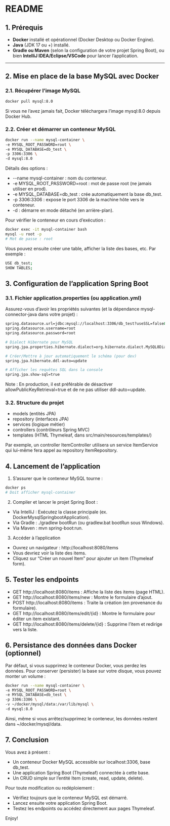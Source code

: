 # README

## 1. Prérequis

- **Docker** installé et opérationnel (Docker Desktop ou Docker Engine).
- **Java** (JDK 17 ou +) installé.
- **Gradle ou Maven** (selon la configuration de votre projet Spring Boot), ou bien **IntelliJ IDEA/Eclipse/VSCode** pour lancer l’application.

---

## 2. Mise en place de la base MySQL avec Docker

### 2.1. Récupérer l’image MySQL

```bash
docker pull mysql:8.0
```

Si vous ne l’avez jamais fait, Docker téléchargera l’image mysql:8.0 depuis Docker Hub.

### 2.2. Créer et démarrer un conteneur MySQL

```bash
docker run --name mysql-container \
-e MYSQL_ROOT_PASSWORD=root \
-e MYSQL_DATABASE=db_test \
-p 3306:3306 \
-d mysql:8.0
```

Détails des options :

- --name mysql-container : nom du conteneur.
- -e MYSQL_ROOT_PASSWORD=root : mot de passe root (ne jamais utiliser en prod).
- -e MYSQL_DATABASE=db_test : crée automatiquement la base db_test.
- -p 3306:3306 : expose le port 3306 de la machine hôte vers le conteneur.
- -d : démarre en mode détaché (en arrière-plan).

Pour vérifier le conteneur en cours d’exécution :
```bash
docker exec -it mysql-container bash
mysql -u root -p
# Mot de passe : root
```

Vous pouvez ensuite créer une table, afficher la liste des bases, etc.
Par exemple :
```bash
USE db_test;
SHOW TABLES;
```
## 3. Configuration de l’application Spring Boot

### 3.1. Fichier application.properties (ou application.yml)

Assurez-vous d’avoir les propriétés suivantes (et la dépendance mysql-connector-java dans votre projet) :

```bash
spring.datasource.url=jdbc:mysql://localhost:3306/db_test?useSSL=false&allowPublicKeyRetrieval=true&serverTimezone=UTC
spring.datasource.username=root
spring.datasource.password=root

# Dialect Hibernate pour MySQL
spring.jpa.properties.hibernate.dialect=org.hibernate.dialect.MySQL8Dialect

# Créer/Mettre à jour automatiquement le schéma (pour dev)
spring.jpa.hibernate.ddl-auto=update

# Afficher les requêtes SQL dans la console
spring.jpa.show-sql=true
```

Note : En production, il est préférable de désactiver allowPublicKeyRetrieval=true et de ne pas utiliser ddl-auto=update.

### 3.2. Structure du projet

- models (entités JPA)
- repository (interfaces JPA)
- services (logique métier)
- controllers (contrôleurs Spring MVC)
- templates (HTML Thymeleaf, dans src/main/resources/templates/)

Par exemple, un controller ItemController utilisera un service ItemService qui lui-même fera appel au repository ItemRepository.


## 4. Lancement de l’application
1. S’assurer que le conteneur MySQL tourne :

```bash
docker ps
# Doit afficher mysql-container
```

2. Compiler et lancer le projet Spring Boot :

- Via IntelliJ : Exécutez la classe principale (ex. DockerMysqlSpringbootApplication).
- Via Gradle : ./gradlew bootRun (ou gradlew.bat bootRun sous Windows).
- Via Maven : mvn spring-boot:run.

3. Accéder à l’application 
- Ouvrez un navigateur : http://localhost:8080/items
- Vous devriez voir la liste des items.
- Cliquez sur “Créer un nouvel Item” pour ajouter un item (Thymeleaf form).

## 5. Tester les endpoints
- GET http://localhost:8080/items : Affiche la liste des items (page HTML).
- GET http://localhost:8080/items/new : Montre le formulaire d’ajout.
- POST http://localhost:8080/items : Traite la création (en provenance du formulaire).
- GET http://localhost:8080/items/edit/{id} : Montre le formulaire pour éditer un item existant.
- GET http://localhost:8080/items/delete/{id} : Supprime l’item et redirige vers la liste.

## 6. Persistance des données dans Docker (optionnel)
Par défaut, si vous supprimez le conteneur Docker, vous perdez les données. Pour conserver (persister) la base sur votre disque, vous pouvez monter un volume :

```bash
docker run --name mysql-container \
-e MYSQL_ROOT_PASSWORD=root \
-e MYSQL_DATABASE=db_test \
-p 3306:3306 \
-v ~/docker/mysql/data:/var/lib/mysql \
-d mysql:8.0
```

Ainsi, même si vous arrêtez/supprimez le conteneur, les données restent dans ~/docker/mysql/data.

## 7. Conclusion
Vous avez à présent :
- Un conteneur Docker MySQL accessible sur localhost:3306, base db_test.
- Une application Spring Boot (Thymeleaf) connectée à cette base.
- Un CRUD simple sur l’entité Item (create, read, update, delete).

Pour toute modification ou redéploiement :
- Vérifiez toujours que le conteneur MySQL est démarré.
- Lancez ensuite votre application Spring Boot.
- Testez les endpoints ou accédez directement aux pages Thymeleaf.

Enjoy!